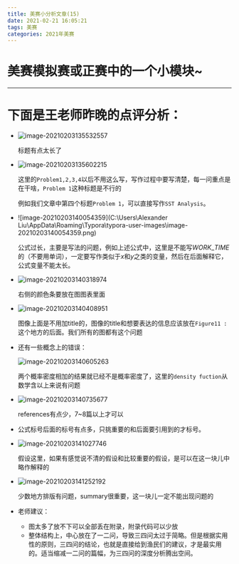 ```yaml
---
title: 美赛小分析文章(15)
date: 2021-02-21 16:05:21
tags: 美赛
categories: 2021年美赛
---
```




# 美赛模拟赛或正赛中的一个小模块~

---



<!--more-->



# 下面是王老师昨晚的点评分析：

- ![image-20210203135532557](https://gitee.com/alexs-rabbit/picture/raw/master/20210203135539.png)

  标题有点太长了

- ![image-20210203135602215](https://gitee.com/alexs-rabbit/picture/raw/master/20210203135602.png)

  这里的`Problem1,2,3,4`以后不用这么写，写作过程中要写清楚，每一问重点是在干啥，`Problem 1`这种标题是不行的

  例如我们文章中第四个标题`Problem 1`，可以直接写作`SST Analysis`。

- ![image-20210203140054359](C:\Users\Alexander Liu\AppData\Roaming\Typora\typora-user-images\image-20210203140054359.png)

  公式过长，主要是写法的问题，例如上述公式中，这里是不能写$WORK\_TIME$的（不要用单词），一定要写作类似于$x$和$y$之类的变量，然后在后面解释它，公式变量不能太长。

- ![image-20210203140318974](https://gitee.com/alexs-rabbit/picture/raw/master/20210203140319.png)

  右侧的颜色条要放在图图表里面

- ![image-20210203140408951](https://gitee.com/alexs-rabbit/picture/raw/master/20210203140409.png)

  图像上面是不用加title的，图像的title和想要表达的信息应该放在`Figure11 : `这个地方的后面。我们所有的图都有这个问题

- 还有一些概念上的错误：

  ![image-20210203140605263](https://gitee.com/alexs-rabbit/picture/raw/master/20210203140605.png)

  两个概率密度相加的结果就已经不是概率密度了，这里的`density fuction`从数学含以上来说有问题

- ![image-20210203140735677](https://gitee.com/alexs-rabbit/picture/raw/master/20210203140735.png)

  references有点少，7~8篇以上才可以

- 公式标号后面的标号有点多，只挑重要的和后面要引用到的才标号。

- ![image-20210203141027746](https://gitee.com/alexs-rabbit/picture/raw/master/20210203141027.png)

  假设这里，如果有感觉说不清的假设和比较重要的假设，是可以在这一块儿中略作解释的

- ![image-20210203141252192](https://gitee.com/alexs-rabbit/picture/raw/master/20210203141252.png)

  少数地方排版有问题，summary很重要，这一块儿一定不能出现问题的

- 老师建议：

  - 图太多了放不下可以全部丢在附录，附录代码可以少放
  - 整体结构上，中心放在了一二问，导致三四问太过于简略。但是根据实用性的原则，三四问的结论，也就是直接给到渔民们的建议，才是最实用的。适当缩减一二问的篇幅，为三四问的深度分析腾出空间。

  